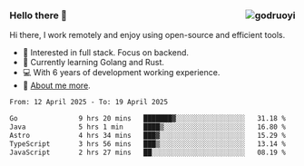 ### Hello there 👋 <img align="right" src="https://github-readme-stats.vercel.app/api?username=godruoyi&show_icons=true" alt="godruoyi" />

Hi there, I work remotely and enjoy using open-source and efficient tools.

- 🔭 Interested in full stack. Focus on backend.
- 🌱 Currently learning Golang and Rust.
- 💻 With 6 years of development working experience.
- 👒 [About me more](https://godruoyi.com/posts/about-godruoyi).



<!--START_SECTION:waka-->

```txt
From: 12 April 2025 - To: 19 April 2025

Go               9 hrs 20 mins   ███████▓░░░░░░░░░░░░░░░░░   31.18 %
Java             5 hrs 1 min     ████▒░░░░░░░░░░░░░░░░░░░░   16.80 %
Astro            4 hrs 34 mins   ███▓░░░░░░░░░░░░░░░░░░░░░   15.29 %
TypeScript       3 hrs 56 mins   ███▒░░░░░░░░░░░░░░░░░░░░░   13.14 %
JavaScript       2 hrs 27 mins   ██░░░░░░░░░░░░░░░░░░░░░░░   08.19 %
```

<!--END_SECTION:waka-->
